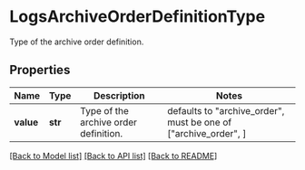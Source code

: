 # LogsArchiveOrderDefinitionType

Type of the archive order definition.

## Properties
Name | Type | Description | Notes
------------ | ------------- | ------------- | -------------
**value** | **str** | Type of the archive order definition. | defaults to "archive_order",  must be one of ["archive_order", ]

[[Back to Model list]](README.md#documentation-for-models) [[Back to API list]](README.md#documentation-for-api-endpoints) [[Back to README]](README.md)


